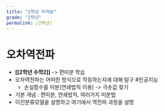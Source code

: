 ```yaml
---
title: "2학년 미적분"
grade: "2학년"
permalink: /2학년/
---
```


# 오차역전파

- **[[2학년 수학2]]** -> 편미분 학습
- 오차역전파는 어떠한 방식으로 작동하는지에 대해 탐구 #인공지능
  - 손실함수를 미분(연쇄법칙 이용) -> 극솟값 찾기
- 기본 개념 : 편미분, 연쇄법칙, 여러가지 미분법
- 이진분류모델을 설명하고 여기에서 역전파 과정을 설명
